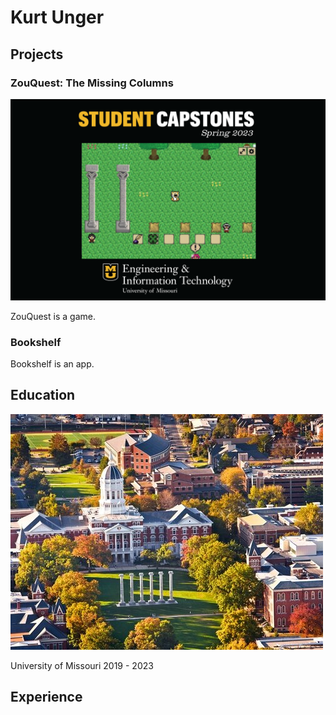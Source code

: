 # Kurt Unger

## Projects

### ZouQuest: The Missing Columns

![ZouQuest Screenshot](images/ZQ.png "ZouQuest")

ZouQuest is a game.

### Bookshelf

Bookshelf is an app.

## Education

![University of Missouri](images/mizzou.jpeg "University of Missouri")

University of Missouri 2019 - 2023

## Experience

